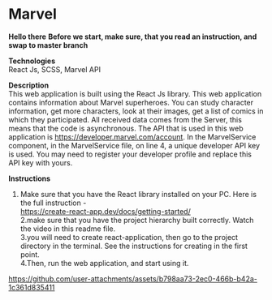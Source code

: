 # Marvel

**Hello there**
**Before we start, make sure, that you read an instruction, and swap to master branch**

**Technologies**<br/>
React Js, SCSS, Marvel API

**Description**<br/>
This web application is built using the React Js library.
This web application contains information about Marvel superheroes.
You can study character information, get more characters, look at their images, get a list of comics in which they participated.
All received data comes from the Server, this means that the code is asynchronous.
The API that is used in this web application is https://developer.marvel.com/account.
In the MarvelService component, in the MarvelService file, on line 4, a unique developer API key is used.
You may need to register your developer profile and replace this API key with yours.

**Instructions**<br/>

1. Make sure that you have the React library installed on your PC. Here is the full instruction - <br/> https://create-react-app.dev/docs/getting-started/ <br/>
2.make sure that you have the project hierarchy built correctly. Watch the video in this readme file. <br/>
3.you will need to create react-application, then go to the project directory in the terminal. See the instructions for creating in the first point. <br/>
4.Then, run the web application, and start using it.

https://github.com/user-attachments/assets/b798aa73-2ec0-466b-b42a-1c361d835411

